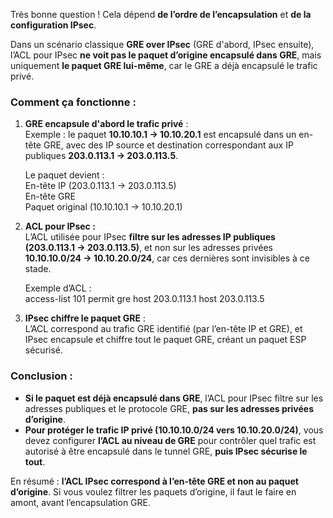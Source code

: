 Très bonne question ! Cela dépend **de l’ordre de l’encapsulation** et **de la configuration IPsec**.

Dans un scénario classique **GRE over IPsec** (GRE d'abord, IPsec ensuite), l’ACL pour IPsec **ne voit pas le paquet d’origine encapsulé dans GRE**, mais uniquement **le paquet GRE lui-même**, car le GRE a déjà encapsulé le trafic privé.

### Comment ça fonctionne :
1. **GRE encapsule d'abord le trafic privé** :  
   Exemple : le paquet **10.10.10.1 → 10.10.20.1** est encapsulé dans un en-tête GRE, avec des IP source et destination correspondant aux IP publiques **203.0.113.1 → 203.0.113.5**.  

   Le paquet devient :  
   En-tête IP (203.0.113.1 → 203.0.113.5)  
   En-tête GRE  
   Paquet original (10.10.10.1 → 10.10.20.1)

2. **ACL pour IPsec :**  
   L’ACL utilisée pour IPsec **filtre sur les adresses IP publiques (203.0.113.1 → 203.0.113.5)**, et non sur les adresses privées **10.10.10.0/24 → 10.10.20.0/24**, car ces dernières sont invisibles à ce stade.

   Exemple d’ACL :  
   access-list 101 permit gre host 203.0.113.1 host 203.0.113.5

3. **IPsec chiffre le paquet GRE** :  
   L’ACL correspond au trafic GRE identifié (par l’en-tête IP et GRE), et IPsec encapsule et chiffre tout le paquet GRE, créant un paquet ESP sécurisé.

### Conclusion :
- **Si le paquet est déjà encapsulé dans GRE**, l’ACL pour IPsec filtre sur les adresses publiques et le protocole GRE, **pas sur les adresses privées d’origine**.  
- **Pour protéger le trafic IP privé (10.10.10.0/24 vers 10.10.20.0/24)**, vous devez configurer **l’ACL au niveau de GRE** pour contrôler quel trafic est autorisé à être encapsulé dans le tunnel GRE, **puis IPsec sécurise le tout**.

En résumé : **l’ACL IPsec correspond à l’en-tête GRE et non au paquet d’origine**. Si vous voulez filtrer les paquets d’origine, il faut le faire en amont, avant l’encapsulation GRE.

